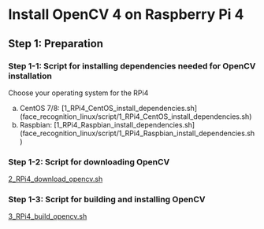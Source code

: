 
# Install OpenCV 4 on Raspberry Pi 4
## Step 1: Preparation
### Step 1-1: Script for installing dependencies needed for OpenCV installation
Choose your operating system for the RPi4  
<ol type="a">
  <li>CentOS 7/8:  
[1_RPi4_CentOS_install_dependencies.sh](face_recognition_linux/script/1_RPi4_CentOS_install_dependencies.sh)  </li>
  <li>Raspbian:  
[1_RPi4_Raspbian_install_dependencies.sh](face_recognition_linux/script/1_RPi4_Raspbian_install_dependencies.sh)</li>
</ol>

### Step 1-2: Script for downloading OpenCV
[2_RPi4_download_opencv.sh](face_recognition_linux/script/2_RPi4_download_opencv.sh)

### Step 1-3: Script for building and installing OpenCV
[3_RPi4_build_opencv.sh](face_recognition_linux/script/3_RPi4_build_opencv.sh)


